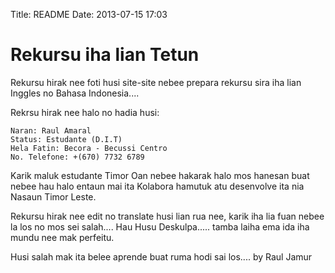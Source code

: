 Title: README
Date: 2013-07-15 17:03


Rekursu iha lian Tetun
======================


Rekursu hirak nee foti husi site-site nebee prepara rekursu sira iha lian Inggles no Bahasa Indonesia....

Rekrsu hirak nee halo no hadia husi:

	Naran: Raul Amaral
	Status: Estudante (D.I.T)
	Hela Fatin: Becora - Becussi Centro
	No. Telefone: +(670) 7732 6789


Karik maluk estudante Timor Oan nebee hakarak halo mos hanesan buat nebee hau halo 
entaun mai ita Kolabora hamutuk atu desenvolve ita nia Nasaun Timor Leste.


Rekursu hirak nee edit no translate husi lian rua nee, karik iha lia fuan nebee la los no mos sei salah.... Hau Husu Deskulpa..... tamba laiha ema ida iha mundu nee mak perfeitu.

Husi salah mak ita belee aprende buat ruma hodi sai los.... by Raul Jamur

